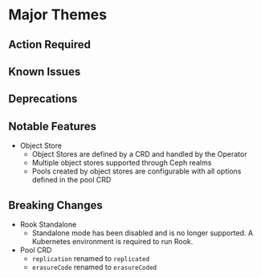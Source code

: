 # Major Themes

## Action Required

## Known Issues

## Deprecations

## Notable Features

- Object Store
  - Object Stores are defined by a CRD and handled by the Operator
  - Multiple object stores supported through Ceph realms
  - Pools created by object stores are configurable with all options defined in the pool CRD

## Breaking Changes

- Rook Standalone
  - Standalone mode has been disabled and is no longer supported. A Kubernetes environment is required to run Rook.
- Pool CRD
  - `replication` renamed to `replicated`
  - `erasureCode` renamed to `erasureCoded`